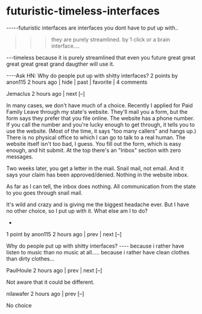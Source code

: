 # futuristic-timeless-interfaces
-----futuristic interfaces are interfaces you dont have to put up  with..
>>>they are purely streamlined. by 1 click or a brain interface....

---timeless because it is purely streamlined that even you future great great great great great grand daugther will use it.





----Ask HN: Why do people put up with shitty interfaces?
2 points by anon115 2 hours ago | hide | past | favorite | 4 comments


	
Jemaclus 2 hours ago | next [–]

In many cases, we don't have much of a choice. Recently I applied for Paid Family Leave through my state's website. They'll mail you a form, but the form says they prefer that you file online. The website has a phone number. If you call the number and you're lucky enough to get through, it tells you to use the website. (Most of the time, it says "too many callers" and hangs up.) There is no physical office to which I can go to talk to a real human.
The website itself isn't too bad, I guess. You fill out the form, which is easy enough, and hit submit. At the top there's an "Inbox" section with zero messages.

Two weeks later, you get a letter in the mail. Snail mail, not email. And it says your claim has been approved/denied. Nothing in the website inbox.

As far as I can tell, the inbox does nothing. All communication from the state to you goes through snail mail.

It's wild and crazy and is giving me the biggest headache ever. But I have no other choice, so I put up with it. What else am I to do?


	
*

1 point by anon115 2 hours ago | prev | next [–]

Why do people put up with shitty interfaces? ---- because i rather have listen to music than no music at all..... because i rather have clean clothes than dirty clothes...

	
PaulHoule 2 hours ago | prev | next [–]

Not aware that it could be different.

	
nilawafer 2 hours ago | prev [–]

No choice
